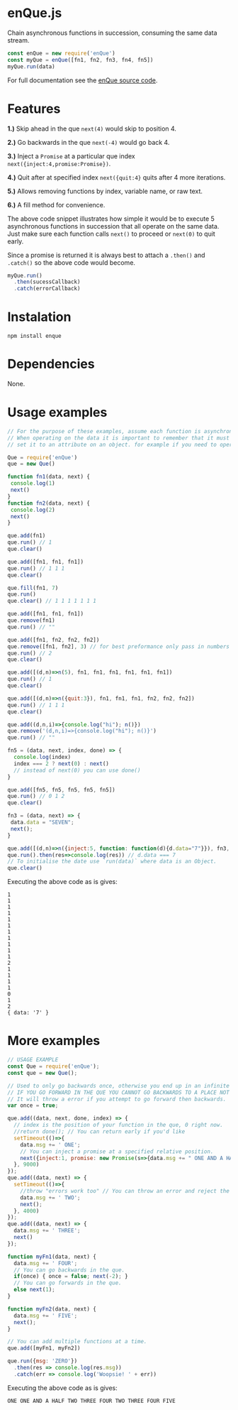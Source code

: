 # enQue.js
Chain asynchronous functions in succession, consuming the same data stream.

```javascript
const enQue = new require('enQue')
const myQue = enQue([fn1, fn2, fn3, fn4, fn5])
myQue.run(data)
```
For full documentation see the [enQue source code](https://ileathan.github.io/enQue).

# Features

**1.)** Skip ahead in the que `next(4)` would skip to position 4.

**2.)** Go backwards in the que `next(-4)` would go back 4.

**3.)** Inject a `Promise` at a particular que index `next({inject:4,promise:Promise})`.

**4.)** Quit after at specified index `next({quit:4}` quits after 4 more iterations.

**5.)** Allows removing functions by index, variable name, or raw text.

**6.)** A fill method for convenience.

The above code snippet illustrates how simple it would be to execute 5 asynchronous functions in succession that all operate on the same data. Just make sure each function calls `next()` to proceed or `next(0)` to quit early.

Since a promise is returned it is always best to attach a `.then()` and `.catch()` so the above code would become.

```javascript
myQue.run()
  .then(sucessCallback)
  .catch(errorCallback)
```

# Instalation

```npm install enque```

# Dependencies

None.

# Usage examples

```javascript
// For the purpose of these examples, assume each function is asynchronous and you don't know when it will finish execution.
// When operating on the data it is important to remember that it must not be a primitive. If you must operate on just a primitive
// set it to an attribute on an object. for example if you need to operate on a `Number` you can do `que.run({data.number=17})`.

Que = require('enQue')
que = new Que()

function fn1(data, next) {
 console.log(1)
 next()
}
function fn2(data, next) {
 console.log(2)
 next()
}

que.add(fn1)
que.run() // 1
que.clear()

que.add([fn1, fn1, fn1])
que.run() // 1 1 1
que.clear()

que.fill(fn1, 7)
que.run()
que.clear() // 1 1 1 1 1 1 1 

que.add([fn1, fn1, fn1])
que.remove(fn1)
que.run() // ""

que.add([fn1, fn2, fn2, fn2])
que.remove([fn1, fn2], 3) // for best preformance only pass in numbers i.e. `remove(0); remove(1); remove(2)`
que.run() // 2
que.clear()

que.add([(d,n)=>n(5), fn1, fn1, fn1, fn1, fn1, fn1])
que.run() // 1
que.clear()

que.add([(d,n)=>n({quit:3}), fn1, fn1, fn1, fn2, fn2, fn2])
que.run() // 1 1 1
que.clear()

que.add((d,n,i)=>{console.log("hi"); n()})
que.remove('(d,n,i)=>{console.log("hi"); n()}')
que.run() // ""

fn5 = (data, next, index, done) => {
  console.log(index)
  index === 2 ? next(0) : next()
  // instead of next(0) you can use done()
}

que.add([fn5, fn5, fn5, fn5, fn5])
que.run() // 0 1 2
que.clear()

fn3 = (data, next) => {
 data.data = "SEVEN";
 next();
}

que.add([(d,n)=>n({inject:5, function: function(d){d.data="7"}}), fn3, fn3, fn3, fn3, fn3])
que.run().then(res=>console.log(res)) // d.data === 7
// To initialise the date use `run(data)` where data is an Object.
que.clear()
```

Executing the above code as is gives:

```
1
1
1
1
1
1
1
1
1
1
1
2
1
1
1
1
0
1
2
{ data: '7' }
```

# More examples

```javascript
// USAGE EXAMPLE
const Que = require('enQue');
const que = new Que();

// Used to only go backwards once, otherwise you end up in an infinite cycle.
// IF YOU GO FORWARD IN THE QUE YOU CANNOT GO BACKWARDS TO A PLACE NOT ON THE NEW QUE
// It will throw a error if you attempt to go forward then backwards.
var once = true;

que.add((data, next, done, index) => {
  // index is the position of your function in the que, 0 right now.
  //return done(); // You can return early if you'd like
  setTimeout(()=>{
    data.msg += ' ONE';
    // You can inject a promise at a specified relative position.
    next({inject:1, promise: new Promise(s=>{data.msg += " ONE AND A HALF"; s(data)})});
  }, 9000)
});
que.add((data, next) => {
  setTimeout(()=>{
    //throw "errors work too" // You can throw an error and reject the promise
    data.msg += ' TWO';
    next();
  }, 4000)
});
que.add((data, next) => {
  data.msg += ' THREE';
  next()
});

function myFn1(data, next) {
  data.msg += ' FOUR';
  // You can go backwards in the que.
  if(once) { once = false; next(-2); }
  // You can go forwards in the que.
  else next(1);
}

function myFn2(data, next) {
  data.msg += ' FIVE';
  next();
}

// You can add multiple functions at a time.
que.add([myFn1, myFn2]) 

que.run({msg: 'ZERO'})
  .then(res => console.log(res.msg))
  .catch(err => console.log('Woopsie! ' + err))
```

Executing the above code as is gives:

```
ONE ONE AND A HALF TWO THREE FOUR TWO THREE FOUR FIVE
```
